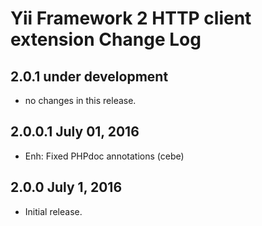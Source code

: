 Yii Framework 2 HTTP client extension Change Log
================================================

2.0.1 under development
-------------------------

- no changes in this release.


2.0.0.1 July 01, 2016
---------------------

- Enh: Fixed PHPdoc annotations (cebe)


2.0.0 July 1, 2016
------------------

- Initial release.
